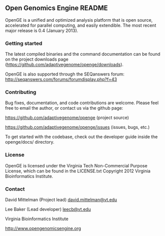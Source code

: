## Open Genomics Engine README

OpenGE is a unified and optimized analysis platform that is open source, accelerated for parallel computing, and easily extendible. The most recent major release is 0.4 (January 2013).


### Getting started

The latest compiled binaries and the command documentation can be found on the project downloads page (<https://github.com/adaptivegenome/openge/downloads>).

OpenGE is also supported through the SEQanswers forum:
http://seqanswers.com/forums/forumdisplay.php?f=43

### Contributing

Bug fixes, documentation, and code contributions are welcome. Please feel free to email the author, or contact us via the github page:

<https://github.com/adaptivegenome/openge> (project source)

<https://github.com/adaptivegenome/openge/issues> (issues, bugs, etc.)

To get started with the codebase, check out the developer guide inside the openge/docs/ directory.

### License
OpenGE is licensed under the Virginia Tech Non-Commercial Purpose License, which can be found in the LICENSE.txt
Copyright 2012 Virginia Bioinformatics Institute.

### Contact
David Mittelman (Project lead)     <david.mittelman@vt.edu>

Lee Baker       (Lead developer)   <leecb@vt.edu>

Virginia Bioinformatics Institute

<http://www.opengenomicsengine.org>
